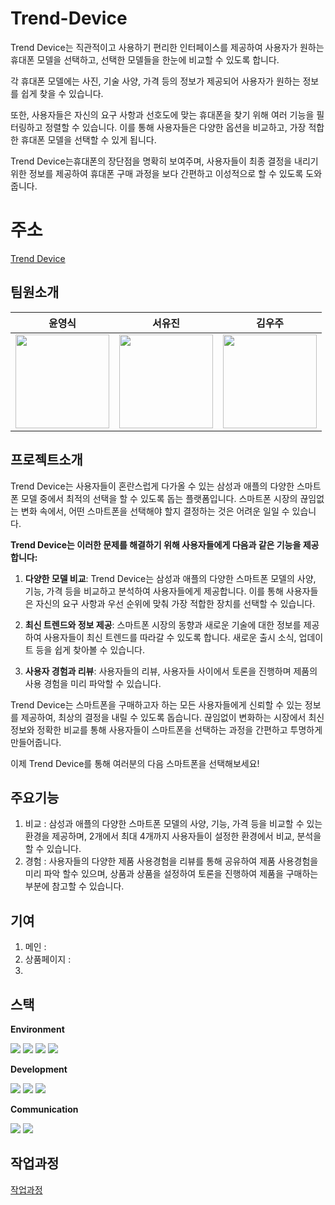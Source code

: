 # Trend-Device
Trend Device는 직관적이고 사용하기 편리한 인터페이스를 제공하여 사용자가 원하는 휴대폰 모델을 선택하고, 선택한 모델들을 한눈에 비교할 수 있도록 합니다.

각 휴대폰 모델에는 사진, 기술 사양, 가격 등의 정보가 제공되어 사용자가 원하는 정보를 쉽게 찾을 수 있습니다.

또한, 사용자들은 자신의 요구 사항과 선호도에 맞는 휴대폰을 찾기 위해 여러 기능을 필터링하고 정렬할 수 있습니다. 이를 통해 사용자들은 다양한 옵션을 비교하고, 가장 적합한 휴대폰 모델을 선택할 수 있게 됩니다.

Trend Device는휴대폰의 장단점을 명확히 보여주며, 사용자들이 최종 결정을 내리기 위한 정보를 제공하여 휴대폰 구매 과정을 보다 간편하고 이성적으로 할 수 있도록 도와줍니다.

# 주소
[Trend Device](http://trenddevice2023.dothome.co.kr/TDsite/php/main/main.php)

## 팀원소개
|윤영식|서유진|김우주|
|:---:|:---:|:---:|
|<img width="150px" src="https://avatars.githubusercontent.com/u/144635640?v=4" />|<img width="150px" src="https://avatars.githubusercontent.com/u/144635615?v=4">|<img width="150px" src="https://avatars.githubusercontent.com/u/144635615?v=4">|

## 프로젝트소개
<p>
Trend Device는 사용자들이 혼란스럽게 다가올 수 있는 삼성과 애플의 다양한 스마트폰 모델 중에서 최적의 선택을 할 수 있도록 돕는 플랫폼입니다.
스마트폰 시장의 끊임없는 변화 속에서, 어떤 스마트폰을 선택해야 할지 결정하는 것은 어려운 일일 수 있습니다.

<strong>Trend Device는 이러한 문제를 해결하기 위해 사용자들에게 다음과 같은 기능을 제공합니다:</strong>

1. <strong>다양한 모델 비교</strong>: Trend Device는 삼성과 애플의 다양한 스마트폰 모델의 사양, 기능, 가격 등을 비교하고 분석하여 사용자들에게 제공합니다. 이를 통해 사용자들은 자신의 요구 사항과 우선 순위에 맞춰 가장 적합한 장치를 선택할 수 있습니다.

2. <strong>최신 트렌드와 정보 제공</strong>: 스마트폰 시장의 동향과 새로운 기술에 대한 정보를 제공하여 사용자들이 최신 트렌드를 따라갈 수 있도록 합니다. 새로운 출시 소식, 업데이트 등을 쉽게 찾아볼 수 있습니다.

3. <strong>사용자 경험과 리뷰</strong>: 사용자들의 리뷰, 사용자들 사이에서 토론을 진행하며 제품의 사용 경험을 미리 파악할 수 있습니다.

Trend Device는 스마트폰을 구매하고자 하는 모든 사용자들에게 신뢰할 수 있는 정보를 제공하여, 최상의 결정을 내릴 수 있도록 돕습니다. 끊임없이 변화하는 시장에서 최신 정보와 정확한 비교를 통해 사용자들이 스마트폰을 선택하는 과정을 간편하고 투명하게 만들어줍니다.

이제 Trend Device를 통해 여러분의 다음 스마트폰을 선택해보세요!
</p>

## 주요기능
1. 비교 : 삼성과 애플의 다양한 스마트폰 모델의 사양, 기능, 가격 등을 비교할 수 있는 환경을 제공하며, 2개에서 최대 4개까지 사용자들이 설정한 환경에서 비교, 분석을 할 수 있습니다.
2. 경험 : 사용자들의 다양한 제품 사용경험을 리뷰를 통해 공유하여 제품 사용경험을 미리 파악 할수 있으며, 상품과 상품을 설정하여 토론을 진행하여 제품을 구매하는 부분에 참고할 수 있습니다.

## 기여
1. 메인 :
2. 상품페이지 :
3. 

## 스택
<div disflay="flex" flex-direction:column; align-items:flex-start;>
  <p><strong>Environment</strong></p>
  <div>
    <img src="https://img.shields.io/badge/VisualStudioCode-007ACC?style=flat-square&logo=VisualStudioCode&logoColor=white">
    <img src="https://img.shields.io/badge/Github-181717?style=flat-square&logo=Github&logoColor=white"> 
    <img src="https://img.shields.io/badge/Git-F05032?style=flat-square&logo=Git&logoColor=white">
    <img src="https://img.shields.io/badge/Filezilla-BF0000?style=flat-square&logo=Filezilla&logoColor=white">
  </div>
  <p><strong>Development</strong></p>
  <div>
    <img src="https://img.shields.io/badge/html5-E34F26?style=flat-square&logo=html5&logoColor=white"> 
    <img src="https://img.shields.io/badge/css-1572B6?style=flat-square&logo=css3&logoColor=white">
    <img src="https://img.shields.io/badge/PHP-777BB4?style=flat-square&logo=PHP&logoColor=black">
  </div>
  <p><strong>Communication</strong></p>
  <div>
    <img src="https://img.shields.io/badge/Slack-4A154B?style=flat-square&logo=Slack&logoColor=white">
    <img src="https://img.shields.io/badge/Notion-000000?style=flat-square&logo=Notion&logoColor=white">
  </div>
</div>

## 작업과정
[작업과정](http://trenddevice2023.dothome.co.kr/TDsite/html_index.html)


